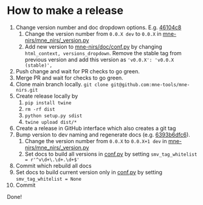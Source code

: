 # How to make a release

1. Change version number and doc dropdown options. E.g. [46104c8](https://github.com/mne-tools/mne-nirs/pull/295/commits/46104c8cc5f971b1cce772626869dd96993b2bb7)
    1. Change the version number from `0.0.X dev` to `0.0.X` in [mne-nirs/mne_nirs/_version.py](https://github.com/mne-tools/mne-nirs/blob/master/mne_nirs/_version.py#L1)
    1. Add new version to [mne-nirs/doc/conf.py](https://github.com/mne-tools/mne-nirs/blob/714dc6f75ebc561e7974ba7d3256fe0ae8d35174/doc/conf.py#L131) by changing `html_context, versions_dropdown`.
       Remove the stable tag from previous version and add this version as `'v0.0.X': 'v0.0.X (stable)',`
1. Push change and wait for PR checks to go green.
1. Merge PR and wait for checks to go green.
1. Clone main branch locally. `git clone git@github.com:mne-tools/mne-nirs.git`
3. Create release locally by
   1. `pip install twine`
   1. `rm -rf dist`
   1. `python setup.py sdist`
   1. `twine upload dist/*`
4. Create a release in GitHub interface which also creates a git tag
5. Bump version to dev naming and regenerate docs (e.g. [6393b6dfc6](https://github.com/mne-tools/mne-nirs/pull/321/commits/6393b6dfc6f4fb8c5068c2ec728dfecd41c11897)).
    1. Change the version number from `0.0.X` to `0.0.X+1 dev` in [mne-nirs/mne_nirs/_version.py](https://github.com/mne-tools/mne-nirs/blob/master/mne_nirs/_version.py#L1)
     1. Set docs to build all versions in [conf.py](https://github.com/mne-tools/mne-nirs/blob/714dc6f75ebc561e7974ba7d3256fe0ae8d35174/doc/conf.py#L57) by setting `smv_tag_whitelist = r'^v\d+\.\d+.\d+$'`
6. Commit which rebuild all docs
7. Set docs to build current version only in [conf.py](https://github.com/mne-tools/mne-nirs/blob/714dc6f75ebc561e7974ba7d3256fe0ae8d35174/doc/conf.py#L57) by setting `smv_tag_whitelist = None`
8. Commit

Done!
